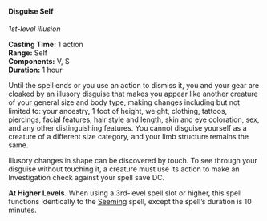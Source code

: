#### Disguise Self
<!-- markdownlint-disable link-image-reference-definitions -->
[_metadata_:spell_name]:- "Disguise Self"
[_metadata_:spell_level]:- "1"
[_metadata_:spell_school]:- "illusion"
[_metadata_:ritual]:- "false"
[_metadata_:casting_time_amount]:- "1"
[_metadata_:casting_time_unit]:- "action"
[_metadata_:range]:- "Self"
[_metadata_:target]:- "Self"
[_metadata_:components_verbal]:- "true"
[_metadata_:components_somatic]:- "true"
[_metadata_:components_material]:- "false"
[_metadata_:duration]:- "1 hour"
[_metadata_:concentration]:- "false"
[_metadata_:compared_to_wotc_srd_5.1]:- "mechanics_different_wording_different"
[_metadata_:compared_to_a5e_srd]:- "mechanics_same_wording_same"
<!-- markdownlint-disable-next-line no-emphasis-as-heading -->
_1st-level illusion_

**Casting Time:** 1 action \
**Range:** Self \
**Components:** V, S \
**Duration:** 1 hour

Until the spell ends or you use an action to dismiss it, you and your gear are cloaked by an illusory disguise that makes you appear like another creature of your general size and body type, making changes including but not limited to: your ancestry, 1 foot of height, weight, clothing, tattoos, piercings, facial features, hair style and length, skin and eye coloration, sex, and any other distinguishing features.
You cannot disguise yourself as a creature of a different size category, and your limb structure remains the same.

Illusory changes in shape can be discovered by touch.
To see through your disguise without touching it, a creature must use its action to make an Investigation check against your spell save DC.

**At Higher Levels.**
When using a 3rd-level spell slot or higher, this spell functions identically to the [Seeming](#Seeming_seeming) spell, except the spell’s duration is 10 minutes.
